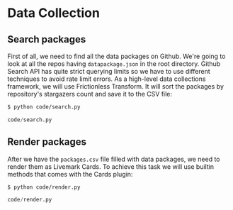 # Data Collection

## Search packages

First of all, we need to find all the data packages on Github. We're going to look at all the repos having `datapackage.json` in the root directory. Github Search API has quite strict querying limits so we have to use different techniques to avoid rate limit errors. As a high-level data collections framework, we will use Frictionless Transform. It will sort the packages by repository's stargazers count and save it to the CSV file:

```bash
$ python code/search.py
```

```python file
code/search.py
```

## Render packages

After we have the `packages.csv` file filled with data packages, we need to render them as Livemark Cards. To achieve this task we will use builtin methods that comes with the Cards plugin:

```bash
$ python code/render.py
```

```python file
code/render.py
```
